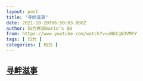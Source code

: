 ```yaml
---
layout: post
title: "寻衅滋事"
date: 2021-10-20T06:50:03.000Z
author: 玛力再说mario‘s BB
from: https://www.youtube.com/watch?v=oNGCgW3VMYY
tags: [ 玛力 ]
categories: [ 玛力 ]
---
```

<!--1634712603000-->
[寻衅滋事](https://www.youtube.com/watch?v=oNGCgW3VMYY)
------

<div>

</div>
